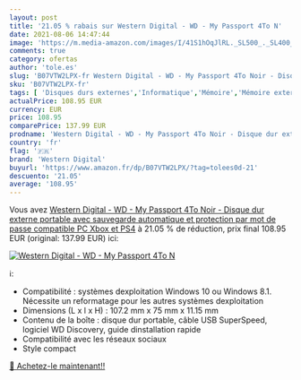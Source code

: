 ```yaml
---
layout: post
title: '21.05 % rabais sur Western Digital - WD - My Passport 4To N'
date: 2021-08-06 14:47:44
image: 'https://m.media-amazon.com/images/I/41S1hOqJlRL._SL500_._SL400_.jpg'
comments: true
category: ofertas
author: 'tole.es'
slug: 'B07VTW2LPX-fr Western Digital - WD - My Passport 4To Noir - Disque dur...'
sku: 'B07VTW2LPX-fr'
tags: [ 'Disques durs externes','Informatique','Mémoire','Mémoire externe','western digital', ]
actualPrice: 108.95 EUR
currency: EUR
price: 108.95
comparePrice: 137.99 EUR
prodname: 'Western Digital - WD - My Passport 4To Noir - Disque dur externe portable avec sauvegarde automatique et protection par mot de passe  compatible PC  Xbox et PS4'
country: 'fr'
flag: '🇫🇷'
brand: 'Western Digital'
buyurl: 'https://www.amazon.fr/dp/B07VTW2LPX/?tag=tolees0d-21'
descuento: '21.05'
average: '108.95'
---
```


Vous avez [Western Digital - WD - My Passport 4To Noir - Disque dur externe portable avec sauvegarde automatique et protection par mot de passe  compatible PC  Xbox et PS4](https://www.amazon.fr/dp/B07VTW2LPX/?tag=tolees0d-21)  à  21.05 % de réduction, prix final  108.95 EUR (original: 137.99 EUR) ici:

[![Western Digital - WD - My Passport 4To N](https://m.media-amazon.com/images/I/41S1hOqJlRL._SL500_._SL400_.jpg)](https://www.amazon.fr/dp/B07VTW2LPX/?tag=tolees0d-21)

ℹ️:

- Compatibilité : systèmes dexploitation Windows 10 ou Windows 8.1. Nécessite un reformatage pour les autres systèmes dexploitation
- Dimensions (L x l x H) : 107.2 mm x 75 mm x 11.15 mm
- Contenu de la boîte : disque dur portable, câble USB SuperSpeed, logiciel WD Discovery, guide dinstallation rapide
- Compatibilité avec les réseaux sociaux
- Style compact

[🛒 Achetez-le maintenant!!](https://www.amazon.fr/dp/B07VTW2LPX/?tag=tolees0d-21)
